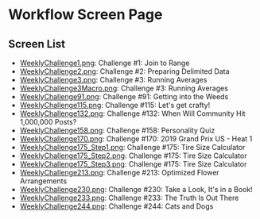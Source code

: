 # Workflow Screen Page

## Screen List

- [WeeklyChallenge1.png](WeeklyChallenge1.PNG): Challenge #1: Join to Range
- [WeeklyChallenge2.png](WeeklyChallenge2.PNG): Challenge #2: Preparing Delimited Data
- [WeeklyChallenge3.png](WeeklyChallenge3.PNG): Challenge #3: Running Averages
- [WeeklyChallenge3Macro.png](WeeklyChallenge3Macro.PNG): Challenge #3: Running Averages
- [WeeklyChallenge91.png](WeeklyChallenge91.PNG): Challenge #91: Getting into the Weeds
- [WeeklyChallenge115.png](WeeklyChallenge115.PNG): Challenge #115: Let's get crafty!
- [WeeklyChallenge132.png](WeeklyChallenge132.PNG): Challenge #132: When Will Community Hit 1,000,000 Posts?
- [WeeklyChallenge158.png](WeeklyChallenge158.PNG): Challenge #158: Personality Quiz
- [WeeklyChallenge170.png](WeeklyChallenge170.PNG): Challenge #170: 2019 Grand Prix US - Heat 1
- [WeeklyChallenge175_Step1.png](WeeklyChallenge175_Step1.PNG): Challenge #175: Tire Size Calculator
- [WeeklyChallenge175_Step2.png](WeeklyChallenge175_Step2.PNG): Challenge #175: Tire Size Calculator
- [WeeklyChallenge175_Step3.png](WeeklyChallenge175_Step3.PNG): Challenge #175: Tire Size Calculator
- [WeeklyChallenge213.png](WeeklyChallenge213.PNG): Challenge #213: Optimized Flower Arrangements
- [WeeklyChallenge230.png](WeeklyChallenge230.PNG): Challenge #230: Take a Look, It's in a Book!
- [WeeklyChallenge233.png](WeeklyChallenge233.PNG): Challenge #233: The Truth Is Out There
- [WeeklyChallenge244.png](WeeklyChallenge244.PNG): Challenge #244: Cats and Dogs
